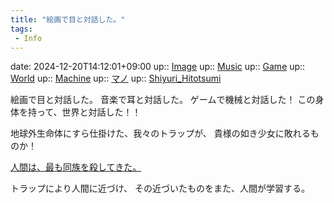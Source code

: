 ```yaml
---
title: "絵画で目と対話した。"
tags:
 - Info
---
```


date: 2024-12-20T14:12:01+09:00
up:: [Image](Bar/Novel/Topics/Image.md)
up:: [Music](Bar/Novel/Topics/Music.md)
up:: [Game](Bar/Novel/Topics/Game.md)
up:: [World](Bar/Novel/Topics/World.md)
up:: [Machine](../Bar/Novel/Topics/Machine.md)
up:: [マノ](../Bar/Novel/Canareal/Manoki_Ogata.md)
up:: [Shiyuri_Hitotsumi](Shiyuri_Hitotsumi.md)

絵画で目と対話した。
音楽で耳と対話した。
ゲームで機械と対話した！
この身体を持って、世界と対話した！！

地球外生命体にすら仕掛けた、我々のトラップが、
貴様の如き少女に敗れるものか！

[人間は、最も同族を殺してきた。](Info/人間は、最も同族を殺してきた。.md)

トラップにより人間に近づけ、
その近づいたものをまた、人間が学習する。
